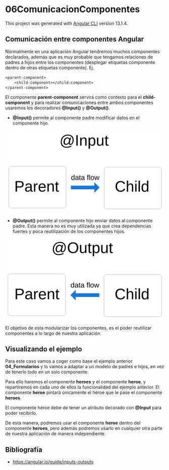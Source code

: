 # 06ComunicacionComponentes

This project was generated with [Angular CLI](https://github.com/angular/angular-cli) version 13.1.4.

## Comunicación entre componentes Angular

Normalmente en una aplicación Angular tendremos muchos componentes declarados, además que es muy probable que tengamos relaciones de padres a hijos entre los componentes (desplegar etiquetas componente dentro de otras etiquetas componente). Ej.

    <parent-component>
        <child-component></child-component>
    </parent-component>

El componente **parent-component** servirá como contexto para el **child-component** y para realizar comunicaciones entre ambos componentes usaremos los decoradores **@Input()** y **@Output()**.

- **@Input()** permite al componente padre modificar datos en el componente hijo.

![input](img/input.svg)

- **@Output()** permite al componente hijo enviar datos al componente padre. Esta manera no es muy utilizada ya que crea dependencias fuertes y poca reutilización de los componentes hijos.

![output](img/output.svg)

El objetivo de esta modularizar los componentes, es el poder reutilizar componentes a lo largo de nuestra aplicación.

## Visualizando el ejemplo

Para este caso vamos a coger como base el ejemplo anterior **04_Formularios** y lo vamos a adaptar a un modelo de padres e hijos, en vez de tenerlo todo en un solo componente.

Para ello haremos el componente **heroes** y el componente **heroe**, y repartiremos en cada uno de ellos la funcionalidad del ejemplo anterior. El componente **heroe** pintará únicamente el héroe que
le pase el componente **heroes**.

El componente héroe debe de tener un atributo decorado con **@Input** para poder recibirlo.

De esta manera, podremos usar el componente **heroe** dentro del componente **heroes**, pero además podremos usarlo en cualquier otra parte de nuestra aplicación de manera independiente.

## Bibliografía

- <https://angular.io/guide/inputs-outputs>

